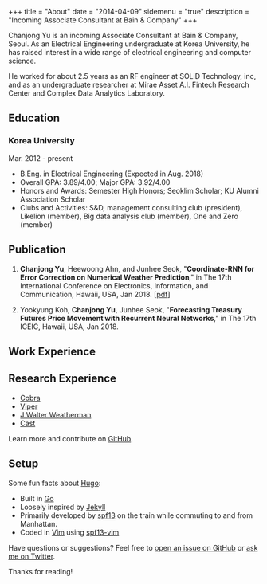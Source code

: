 +++
title = "About"
date = "2014-04-09"
sidemenu = "true"
description = "Incoming Associate Consultant at Bain & Company"
+++

Chanjong Yu is an incoming Associate Consultant at Bain & Company, Seoul. As an Electrical Engineering undergraduate at Korea University, he has raised interest in a wide range of electrical engineering and computer science. 

He worked for about 2.5 years as an RF engineer at SOLiD Technology, inc, and as an undergraduate researcher at Mirae Asset A.I. Fintech Research Center and Complex Data Analytics Laboratory.

## Education
### Korea University 
Mar. 2012 - present

* B.Eng. in Electrical Engineering (Expected in Aug. 2018)
* Overall GPA: 3.89/4.00; Major GPA: 3.92/4.00
* Honors and Awards: Semester High Honors; Seoklim Scholar; KU Alumni Association Scholar
* Clubs and Activities: S&D, management consulting club (president), Likelion (member), Big data analysis club (member), One and Zero (member)

## Publication
1. **Chanjong Yu**, Heewoong Ahn, and Junhee Seok, "__Coordinate-RNN for Error Correction on Numerical Weather Prediction__," in The 17th International Conference on Electronics, Information, and Communication, Hawaii, USA, Jan 2018. [[pdf](https://ieeexplore.ieee.org/document/8330699/)]

2.  Yookyung Koh, **Chanjong Yu**, Junhee Seok, "__Forecasting Treasury Futures Price Movement with Recurrent Neural Networks__," in The 17th ICEIC, Hawaii, USA, Jan 2018.

## Work Experience 

## Research Experience

* [Cobra](https://github.com/spf13/cobra)
* [Viper](https://github.com/spf13/viper)
* [J Walter Weatherman](https://github.com/spf13/jWalterWeatherman)
* [Cast](https://github.com/spf13/cast)

Learn more and contribute on [GitHub](https://github.com/spf13).

## Setup

Some fun facts about [Hugo](http://gohugo.io/):

* Built in [Go](http://golang.org/)
* Loosely inspired by [Jekyll](http://jekyllrb.com/)
* Primarily developed by [spf13](http://spf13.com/) on the train while commuting to and from Manhattan.
* Coded in [Vim](http://vim.org) using [spf13-vim](http://vim.spf13.com/)

Have questions or suggestions? Feel free to [open an issue on GitHub](https://github.com/spf13/hugo/issues/new) or [ask me on Twitter](https://twitter.com/spf13).

Thanks for reading!
